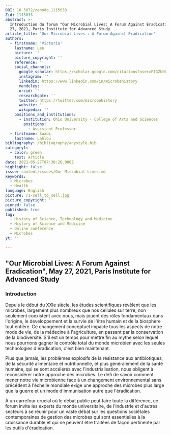 ```yaml
---
DOI: 10.5072/zenodo.1115033
Zid: 1115033
abstract: >-
  Introduction du forum "Our Microbial Lives: A Forum Against Eradication",  May
  27, 2021, Paris Institute for Advanced Study
article_title: 'Our Microbial Lives : A Forum Against Eradication'
authors:
  - firstname: 'Victoria'
    lastname: Lee
    picture: ''
    picture_copyright: ''
    reference: ''
    social_channels:
      google_scholar: https://scholar.google.com/citations?user=P13ZUHQAAAAJ&hl=en
      instagram: ''
      linkedin: https://www.linkedin.com/in/microbehistory
      mendeley: ''
      orcid: ''
      researchgate: ''
      twitter: https://twitter.com/microbehistory
      website: ''
      wikipedia: ''
    positions_and_institutions:
      - institution: Ohio University - College of Arts and Sciences
        positions:
          - Assistant Professor
  - firstname: Saadi
    lastname: Lahlou
bibliography: /bibliography/anystyle.bib
category1:
  - color: green
    text: Article
date: 2021-05-27T07:30:26.000Z
highlight: false
issue: content/issues/Our Microbial Lives.md
keywords:
  - Microbes
  - Health
language: English
picture: /1-cell_to_cell.jpg
picture_copyright: ''
pinned: false
published: true
tag:
  - History of Science, Technology and Medicine
  - History of Science and Medicine
  - Online conference
  - Microbes
yt: ''

---
```



## "Our Microbial Lives: A Forum Against Eradication", May 27, 2021, Paris Institute for Advanced Study

### Introduction

Depuis le début du XXIe siècle, les études scientifiques révèlent que les microbes, largement plus nombreux que nos cellules sur terre, non seulement coexistent avec nous, mais jouent des rôles fondamentaux dans l'origine, le développement et la survie de l'être humain et de la biosphère tout entière. Ce changement conceptuel impacte tous les aspects de notre mode de vie, de la médecine à l'agriculture, en passant par la conservation de la biodiversité. S'il est un temps pour mettre fin au mythe selon lequel nous pourrions gagner le contrôle total du monde microbien avec les seules technologies d'éradication, c'est bien maintenant.

Plus que jamais, les problèmes explosifs de la résistance aux antibiotiques, de la sécurité alimentaire et nutritionnelle, et plus généralement de la santé humaine, qui se sont accélérés avec l'industrialisation, nous obligent à reconsidérer notre approche des microbes. Le défi de savoir comment mener notre vie microbienne face à un changement environnemental sans précédent à l'échelle mondiale exige une approche des microbes plus large que la guerre et un mode d'immunisation autre que l'éradication.

À un carrefour crucial où le débat public peut faire toute la différence, ce forum invite les experts du monde universitaire, de l'industrie et d'autres secteurs à se réunir pour un vaste débat sur les questions sociétales contemporaines de gestion des microbes qui sont essentielles à la croissance durable et qui ne peuvent être traitées de façon pertinente par les outils d'éradication.

<Youtube yt="6YGE_p-TxFY" caption ="Introduction"></Youtube>
